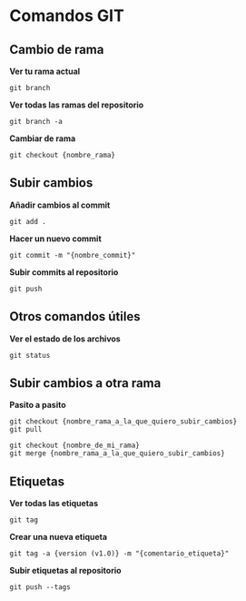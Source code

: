 # Comandos GIT

## Cambio de rama

**Ver tu rama actual**
```
git branch
```
**Ver todas las ramas del repositorio**
```
git branch -a
```
**Cambiar de rama**
```
git checkout {nombre_rama}
```

## Subir cambios

**Añadir cambios al commit**
```
git add .
```
**Hacer un nuevo commit**
```
git commit -m "{nombre_commit}"
 ```
**Subir commits al repositorio**
```
git push
```

## Otros comandos útiles

**Ver el estado de los archivos**
```
git status
```

## Subir cambios a otra rama

**Pasito a pasito**
```
git checkout {nombre_rama_a_la_que_quiero_subir_cambios}
git pull

git checkout {nombre_de_mi_rama}
git merge {nombre_rama_a_la_que_quiero_subir_cambios}
```

## Etiquetas

**Ver todas las etiquetas**
```
git tag
```
**Crear una nueva etiqueta**
```
git tag -a {version (v1.0)} -m "{comentario_etiqueta}"
```
**Subir etiquetas al repositorio**
```
git push --tags
```